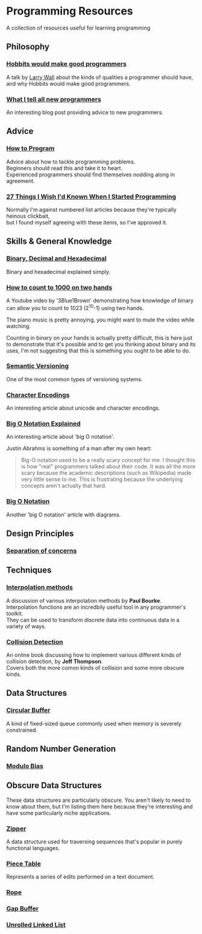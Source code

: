 # Programming Resources
A collection of resources useful for learning programming

## Philosophy

### [Hobbits would make good programmers](https://www.youtube.com/watch?v=G49RUPv5-NU)

A talk by [Larry Wall](https://en.wikipedia.org/wiki/Larry_Wall) about the kinds of qualities a programmer should have, and why Hobbits would make good programmers.

### [What I tell all new programmers](https://josephg.com/blog/what-i-tell-all-new-programmers/)

An interesting blog post providing advice to new programmers.  

## Advice

### [How to Program](https://happycoding.io/tutorials/how-to/program)

Advice about how to tackle programming problems.  
Beginners should read this and take it to heart.  
Experienced programmers should find themselves nodding along in agreement.  

### [27 Things I Wish I'd Known When I Started Programming](https://www.forbes.com/sites/quora/2017/02/03/twenty-seven-things-i-wish-id-known-when-i-started-programming/)

Normally I'm against numbered list articles because they're typically heinous clickbait,  
but I found myself agreeing with these items, so I've approved it.  

## Skills & General Knowledge

### [Binary, Decimal and Hexadecimal](http://www.mathsisfun.com/binary-decimal-hexadecimal.html)

Binary and hexadecimal explained simply.

### [How to count to 1000 on two hands](https://www.youtube.com/watch?v=1SMmc9gQmHQ)

A Youtube video by '3Blue1Brown' demonstrating how knowledge of binary can allow you to count to 1023 (2<sup>10</sup>-1) using two hands.

The piano music is pretty annoying, you might want to mute the video while watching.

Counting in binary on your hands is actually pretty difficult, this is here just to demonstrate that it's possible and to get you thinking about binary and its uses, I'm not suggesting that this is something you ought to be able to do.

### [Semantic Versioning](https://semver.org/)

One of the most common types of versioning systems.  

### [Character Encodings](http://kunststube.net/encoding/)

An interesting article about unicode and character encodings.

### [Big O Notation Explained](https://justin.abrah.ms/computer-science/big-o-notation-explained.html)

An interesting article about 'big O notation'.

Justin Abrahms is something of a man after my own heart:
> Big-O notation used to be a really scary concept for me. I thought
this is how "real" programmers talked about their code. It was all the
more scary because the academic descriptions (such as Wikipedia) made
very little sense to me. This is frustrating because the underlying
concepts aren't actually that hard.

### [Big O Notation](http://cooervo.github.io/Algorithms-DataStructures-BigONotation/big-O-notation.html)

Another 'big O notation' article with diagrams.

## Design Principles

### [Separation of concerns](https://en.wikipedia.org/wiki/Separation_of_concerns)

## Techniques

### [Interpolation methods](http://paulbourke.net/miscellaneous/interpolation/)

A discussion of various interpolation methods by **Paul Bourke**.  
Interpolation functions are an incredbily useful tool in any programmer's toolkit.  
They can be used to transform discrete data into continuous data in a variety of ways.

### [Collision Detection](https://www.jeffreythompson.org/collision-detection/)

An online book discussing how to implement various different kinds of collision detection, by **Jeff Thompson**.  
Covers both the more comon kinds of collision and some more obscure kinds.

## Data Structures

### [Circular Buffer](https://en.wikipedia.org/wiki/Circular_buffer)

A kind of fixed-sized queue commonly used when memory is severely constrained.

## Random Number Generation

### [Modulo Bias](https://stackoverflow.com/questions/10984974/why-do-people-say-there-is-modulo-bias-when-using-a-random-number-generator)

## Obscure Data Structures

These data structures are particularly obscure. You aren't likely to need to know about them, but I'm listing them here because they're interesting and have some particularly niche applications.

### [Zipper](https://en.wikipedia.org/wiki/Zipper_(data_structure))

A data structure used for traversing sequences that's popular in purely functional languages.

### [Piece Table](https://en.wikipedia.org/wiki/Piece_table)

Represents a series of edits performed on a text document.

### [Rope](https://en.wikipedia.org/wiki/Rope_(data_structure))

### [Gap Buffer](https://en.wikipedia.org/wiki/Gap_buffer)

### [Unrolled Linked List](https://en.wikipedia.org/wiki/Unrolled_linked_list)
